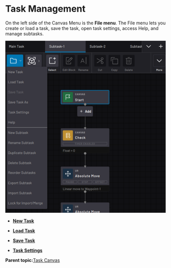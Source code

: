 # Task Management

On the left side of the Canvas Menu is the **File menu**. The File menu lets you create or load a task, save the task, open task settings, access Help, and manage subtasks.

![](../../../_Media/ForgeOS-5-x/Task-Canvas-App-5-x/task_canvas_file_menu_5-x.png)

-   **[New Task](../6-Task-Canvas-App/new_task.md)**  

-   **[Load Task](../6-Task-Canvas-App/load_task.md)**  

-   **[Save Task](../6-Task-Canvas-App/save_task.md)**  

-   **[Task Settings](../6-Task-Canvas-App/task_settings.md)**  


**Parent topic:**[Task Canvas](../6-Task-Canvas-App/task_canvas.md)

